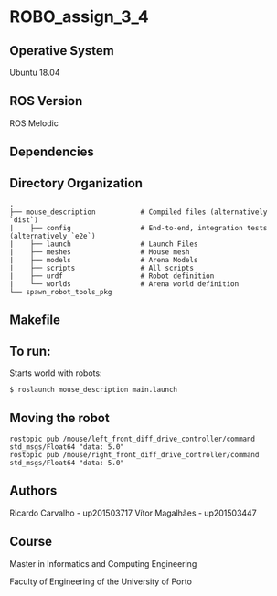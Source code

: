 # ROBO_assign_3_4

## Operative System

Ubuntu 18.04

## ROS Version

ROS Melodic 

## Dependencies

## Directory Organization
    .
    ├── mouse_description           # Compiled files (alternatively `dist`)
    |    ├── config                 # End-to-end, integration tests (alternatively `e2e`)
    |    ├── launch                 # Launch Files
    |    ├── meshes                 # Mouse mesh
    |    ├── models                 # Arena Models
    |    ├── scripts                # All scripts
    |    ├── urdf                   # Robot definition
    |    └── worlds                 # Arena world definition
    └── spawn_robot_tools_pkg  


## Makefile

## To run:

Starts world with robots:
```
$ roslaunch mouse_description main.launch
```

## Moving the robot
```
rostopic pub /mouse/left_front_diff_drive_controller/command std_msgs/Float64 "data: 5.0"
rostopic pub /mouse/right_front_diff_drive_controller/command std_msgs/Float64 "data: 5.0"
```


## Authors

Ricardo Carvalho - up201503717
Vítor Magalhães - up201503447

## Course

Master in Informatics and Computing Engineering

Faculty of Engineering of the University of Porto 

